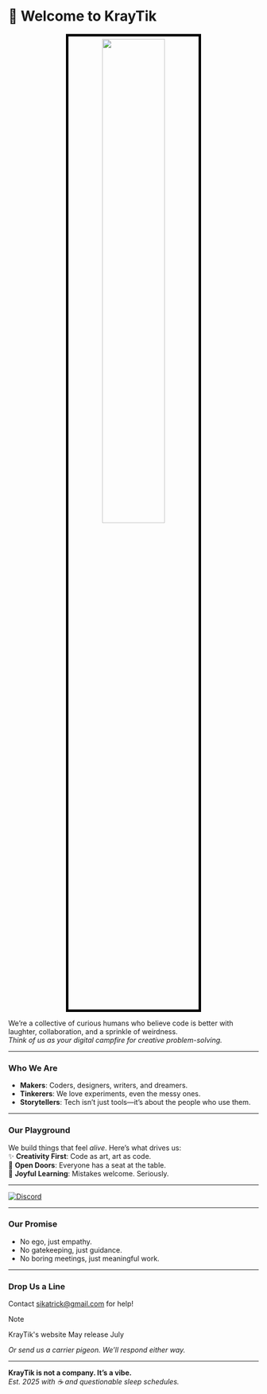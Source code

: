 # 🌈 **Welcome to KrayTik**
<p align="center">
  <img src="https://github.com/user-attachments/assets/9338aa45-887d-401a-8a2c-36269c647781" 
       style="width: 50%; height: auto; border: 5px solid black; padding: 5px;">
</p>


We’re a collective of curious humans who believe code is better with laughter, collaboration, and a sprinkle of weirdness.  
*Think of us as your digital campfire for creative problem-solving.*

---

### **Who We Are**
- **Makers**: Coders, designers, writers, and dreamers.  
- **Tinkerers**: We love experiments, even the messy ones.  
- **Storytellers**: Tech isn’t just tools—it’s about the people who use them.

---

### **Our Playground**
We build things that feel *alive*. Here’s what drives us:  
✨ **Creativity First**: Code as art, art as code.  
🤝 **Open Doors**: Everyone has a seat at the table.  
🎉 **Joyful Learning**: Mistakes welcome. Seriously.

--- 
[![Discord](https://img.shields.io/badge/Join%20Discord-7289DA?style=for-the-badge&logo=discord&logoColor=white)](https://discord.gg/aJ2KmeYa5w)

---

### **Our Promise**
- No ego, just empathy.  
- No gatekeeping, just guidance.  
- No boring meetings, just meaningful work.

---

### **Drop Us a Line**
Contact sikatrick@gmail.com for help!



> [!NOTE]
> KrayTik's website May release July

*Or send us a carrier pigeon. We’ll respond either way.*

---

**KrayTik is not a company. It’s a vibe.**  
*Est. 2025 with ☕️ and questionable sleep schedules.*
